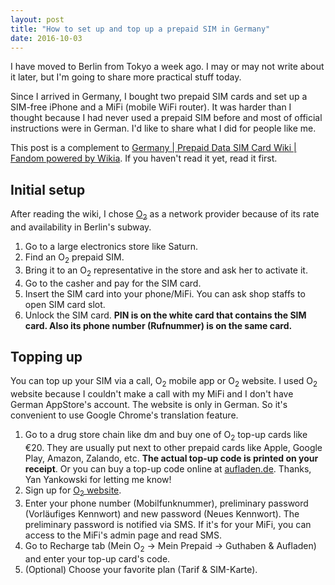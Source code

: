 ```yaml
---
layout: post
title: "How to set up and top up a prepaid SIM in Germany"
date: 2016-10-03
---
```


I have moved to Berlin from Tokyo a week ago. I may or may not write about it later, but I'm going to share more practical stuff today.

Since I arrived in Germany, I bought two prepaid SIM cards and set up a SIM-free iPhone and a MiFi (mobile WiFi router). It was harder than I thought because I had never used a prepaid SIM before and most of official instructions were in German. I'd like to share what I did for people like me.

This post is a complement to [Germany | Prepaid Data SIM Card Wiki | Fandom powered by Wikia](http://prepaid-data-sim-card.wikia.com/wiki/Germany). If you haven't read it yet, read it first.

## Initial setup

After reading the wiki, I chose [O<sub>2</sub>](https://www.o2online.de/) as a network provider because of its rate and availability in Berlin's subway.

1. Go to a large electronics store like Saturn.
2. Find an O<sub>2</sub> prepaid SIM.
3. Bring it to an O<sub>2</sub> representative in the store and ask her to activate it.
4. Go to the casher and pay for the SIM card.
5. Insert the SIM card into your phone/MiFi. You can ask shop staffs to open SIM card slot.
6. Unlock the SIM card. **PIN is on the white card that contains the SIM card. Also its phone number (Rufnummer) is on the same card.**

## Topping up

You can top up your SIM via a call, O<sub>2</sub> mobile app or O<sub>2</sub> website. I used O<sub>2</sub> website because I couldn't make a call with my MiFi and I don't have German AppStore's account. The website is only in German. So it's convenient to use Google Chrome's translation feature.

1. Go to a drug store chain like dm and buy one of O<sub>2</sub> top-up cards like €20. They are usually put next to other prepaid cards like Apple, Google Play, Amazon, Zalando, etc. **The actual top-up code is printed on your receipt**. Or you can buy a top-up code online at [aufladen.de](https://www.aufladen.de/en). Thanks, Yan Yankowski for letting me know!
2. Sign up for [O<sub>2</sub> website](https://login.o2online.de/ngAuth/#/registration/mobile-registrierung).
3. Enter your phone number (Mobilfunknummer), preliminary password (Vorläufiges Kennwort) and new password (Neues Kennwort). The preliminary password is notified via SMS. If it's for your MiFi, you can access to the MiFi's admin page and read SMS.
4. Go to Recharge tab (Mein O<sub>2</sub> -> Mein Prepaid -> Guthaben & Aufladen) and enter your top-up card's code.
5. (Optional) Choose your favorite plan (Tarif & SIM-Karte).
